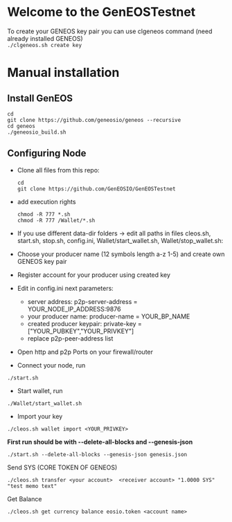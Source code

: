 # Welcome to the GenEOSTestnet


To create your GENEOS key pair you can use clgeneos command (need already installed GENEOS)  
`./clgeneos.sh create key ` 


# Manual installation

## Install GenEOS

```
cd
git clone https://github.com/geneosio/geneos --recursive    
cd geneos  
./geneosio_build.sh   
```  

## Configuring Node

- Clone all files from this repo:
  ```
  cd
  git clone https://github.com/GenEOSIO/GenEOSTestnet
  ```   
- add execution rights  
  ```
  chmod -R 777 *.sh   
  chmod -R 777 /Wallet/*.sh 
  ```  

- If you use different data-dir folders -> edit all paths in files cleos.sh, start.sh, stop.sh, config.ini, Wallet/start_wallet.sh, Wallet/stop_wallet.sh:


- Choose your producer name (12 symbols length a-z 1-5) and create own GENEOS key pair  
- Register account for your producer using created key
  
- Edit in config.ini next parameters:  
  - server address: p2p-server-address = YOUR_NODE_IP_ADDRESS:9876  
  - your producer name: producer-name = YOUR_BP_NAME  
  - created producer keypair: private-key = ["YOUR_PUBKEY","YOUR_PRIVKEY"]  
  - replace p2p-peer-address list  
  
- Open http and p2p Ports on your firewall/router  
- Connect your node, run 
```
./start.sh  
```
- Start wallet, run 
```
./Wallet/start_wallet.sh  
```
- Import your key 
```
./cleos.sh wallet import <YOUR_PRIVKEY>
```


**First run should be with --delete-all-blocks and --genesis-json**  
```
./start.sh --delete-all-blocks --genesis-json genesis.json
```  



Send SYS (CORE TOKEN OF GENEOS)
```
./cleos.sh transfer <your account>  <receiver account> "1.0000 SYS" "test memo text"
```
Get Balance  
```
./cleos.sh get currency balance eosio.token <account name>
```
